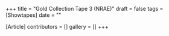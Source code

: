 +++
title = "Gold Collection Tape 3 (NRAE)"
draft = false
tags = [Showtapes]
date = ""

[Article]
contributors = []
gallery = []
+++
